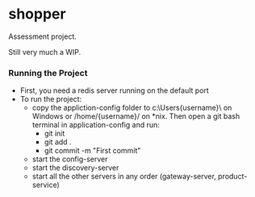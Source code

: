 # shopper
Assessment project.

Still very much a WIP.


### Running the Project

- First, you need a redis server running on the default port
- To run the project:
  - copy the appliction-config folder to c:\Users\{username}\ on Windows or /home/{username}/ on *nix. Then open a git bash terminal in application-config and run:
    - git init
    - git add .
    - git commit -m "First commit"
  - start the config-server
  - start the discovery-server
  - start all the other servers in any order (gateway-server, product-service)
